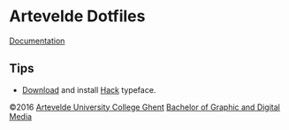 Artevelde Dotfiles
==================

[Documentation][Artevelde Dotfiles]

Tips
----

 - [Download][Hack Download] and install [Hack][] typeface.

©2016 [Artevelde University College Ghent][] [Bachelor of Graphic and Digital Media][]

[Artevelde Dotfiles]:                       http://www.gdm.ghent/dotfiles
[Artevelde University College Ghent]:       http://www.arteveldeuniversitycollege.be
[Bachelor of Graphic and Digital Media]:    http://www.gdm.ghent
[Hack]:                                     http://sourcefoundry.org/hack
[Hack Download]:                            https://github.com/chrissimpkins/Hack/releases